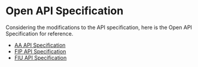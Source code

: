 # Open API Specification

Considering the modifications to the API specification, here is the Open API Specification for reference.

* [AA API Specification](aa-api-specification.md)
* [FIP API Specification](fip-api-specification.md)
* [FIU API Specification](fiu-api-specification.md)
